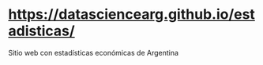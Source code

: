 # https://datasciencearg.github.io/estadisticas/
Sitio web con estadísticas económicas de Argentina
